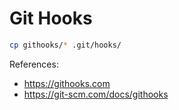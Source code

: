 # Git Hooks

```sh
cp githooks/* .git/hooks/
```

References:
- https://githooks.com
- https://git-scm.com/docs/githooks
